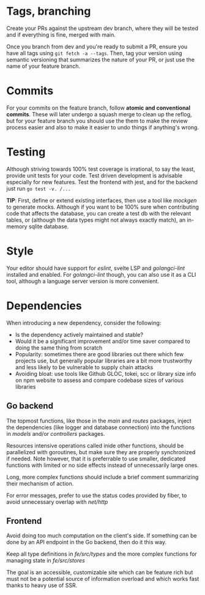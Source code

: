 # Tags, branching

Create your PRs against the upstream dev branch, where they will be tested and if everything is fine, merged with main.

Once you branch from dev and you're ready to submit a PR, ensure you have all tags using `git fetch -a --tags`. Then, tag your version using semantic versioning that summarizes the nature of your PR, or just use the name of your feature branch.

# Commits

For your commits on the feature branch, follow **atomic and conventional commits**. These will later undergo a squash merge to clean up the reflog, but for your feature branch you should use the them to make the review process easier and also to make it easier to undo things if anything's wrong.

# Testing

Although striving towards 100% test coverage is irrational, to say the least, provide unit tests for your code. Test driven development is advisable especially for new features. Test the frontend with jest, and for the backend just run `go test -v. /...`

  **TIP**: First, define or extend existing interfaces, then use a tool like _mockgen_ to generate mocks. Although if you want to be 100% sure when contributing code that affects the database, you can create a test db with the relevant tables, or (although the data types might not always exactly match), an in-memory sqlite database.

# Style

Your editor should have support for _eslint_, svelte LSP and _golangci-lint_ installed and enabled. For _golangci-lint_ though, you can also use it as a CLI tool, although a language server version is more convenient.

# Dependencies

When introducing a new dependency, consider the following:

- Is the dependency actively maintained and stable?
- Would it be a significant improvement and/or time saver compared to doing the same thing from scratch
- Popularity: sometimes there are good libraries out there which few projects use, but generally popular libraries are a bit more trustworthy and less likely to be vulnerable to supply chain attacks
- Avoiding bloat: use tools like Github GLOC, tokei, scc or library size info on npm website to assess and compare codebase sizes of various libraries

## Go backend

The topmost functions, like those in the _main_ and _routes_ packages,   inject the dependencies (like logger and database connection) into the functions in _models_ and/or _controllers_ packages.  

Resources intensive operations called inide other functions, should be parallelized with goroutines, but make sure they are properly synchronized if needed. Note however, that it is preferrable to use smaller, dedicated functions with limited or no side effects instead of unnecessarily large ones.

Long, more complex functions should include a brief comment summarizing their mechanism of action.

For error messages, prefer to use the status codes provided by fiber, to avoid unnecessary overlap with _net/http_

## Frontend

Avoid doing too much computation on the client's side. If something can be done by an API endpoint in the Go backend, then do it this way.

Keep all type definitions in _fe/src/types_ and the more complex functions for managing state in _fe/src/stores_

The goal is an accessible, customizable site which can be feature rich but must not be a potential source of information overload and which works fast thanks to heavy use of SSR.
